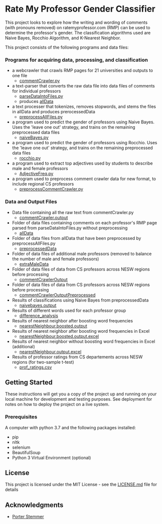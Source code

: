 # Rate My Professor Gender Classifier 

This project looks to explore how the writing and wording of comments (with pronouns removed) on ratemyprofessor.com (RMP) can be used to determine the professor's gender. The classification algorithms used are Naive Bayes, Rocchio Algorithm, and K-Nearest Neighbor.

 This project consists of the following programs and data files:
### Programs for acquiring data, processing, and classification ###
* a webcrawler that crawls RMP pages for 21 universities and outputs to one file
    * [commentCrawler.py](https://github.com/hrohil/rmfGenderClassifier/tree/master/commentCrawler.py)
* a text-parser that converts the raw data file into data files of comments for individual professors
    * [parseDataIntoFiles.py](https://github.com/hrohil/rmfGenderClassifier/tree/master/parseDataIntoFiles.py)
    * produces [allData](https://github.com/hrohil/rmfGenderClassifier/tree/master/allData)
* a text processer that tokenizes, removes stopwords, and stems the files in allData and produces prerocessedData
    * [preprocessAllFiles.py](https://github.com/hrohil/rmfGenderClassifier/tree/master/preprocessAllFiles.py)
* a program used to predict the gender of professors using Naive Bayes. Uses the 'leave one out' strategy, and trains on the remaining preprocessed data files
    * [naiveBayes.py](https://github.com/hrohil/rmfGenderClassifier/tree/master/naiveBayes.py)
* a program used to predict the gender of professors using Rocchio. Uses the 'leave one out' strategy, and trains on the remaining preprocessed data files
    * [rocchio.py](https://github.com/hrohil/rmfGenderClassifier/tree/master/rocchio.py)
* a program used to extract top adjectives used by students to describe male and female professors
    * [AdjectiveFreq.py](https://github.com/hrohil/rmfGenderClassifier/tree/master/AdjectiveFreq.py)
* a program used to preprocess comment crawler data for new format, to include regional CS professors
    * [preprocessCommentCrawler.py](https://github.com/hrohil/rmfGenderClassifier/tree/master/preprocessCommentCrawler.py)

    
### Data and Output Files ###
* Data file containing all the raw text from commentCrawler.py
    * [commentCrawler.output](https://github.com/hrohil/rmfGenderClassifier/tree/master/commentCrawler.output)
* Folder of data files containing comments on each professor's RMP page parsed from parseDataIntoFiles.py without preprocessing
    * [allData](https://github.com/hrohil/rmfGenderClassifier/tree/master/allData)
* Folder of data files from allData that have been preprocessed by preprocessAllFiles.py
    * [preprocessedData](https://github.com/hrohil/rmfGenderClassifier/tree/master/preprocessedData)
* Folder of data files of additional male professors (removed to balance the number of male and female professors)
    * [extraMaleData](https://github.com/hrohil/rmfGenderClassifier/tree/master/extraMaleData)
* Folder of data files of data from CS professors across NESW regions before processing
    * [commentCrawlerOutput](https://github.com/hrohil/rmfGenderClassifier/tree/master/commentCrawlerOutput)
* Folder of data files of data from CS professors across NESW regions before processing
    * [commentCrawlerOutputPreprocessed](https://github.com/hrohil/rmfGenderClassifier/tree/master/commentCrawlerOutputPreprocessed)
* Results of classifications using Naive Bayes from preprocessedData
    * [naivebayes.output](https://github.com/hrohil/rmfGenderClassifier/tree/master/naivebayes.output)
* Results of different words used for each professor group
    * [difference_analysis](https://github.com/hrohil/rmfGenderClassifier/tree/master/difference_analysis)
* Results of nearest neighbor after boosting word frequencies
    * [nearestNeighbour.boosted.output](https://github.com/hrohil/rmfGenderClassifier/tree/master/nearestNeighbour.boosted.output)
* Results of nearest neighbor after boosting word frequencies in Excel
    * [nearestNeighbour.boosted.output.excel](https://github.com/hrohil/rmfGenderClassifier/tree/master/nearestNeighbour.boosted.output)
* Results of nearest neighbor without boosting word frequencies in Excel (additional)
    * [nearestNeighbour.output.excel](https://github.com/hrohil/rmfGenderClassifier/tree/master/nearestNeighbour.output.excel)
* Results of professor ratings from CS departements across NESW regions (for two-sample t-test)
    * [prof_ratings.csv](https://github.com/hrohil/rmfGenderClassifier/tree/master/prof_ratings.csv)



## Getting Started

These instructions will get you a copy of the project up and running on your local machine for development and testing purposes. See deployment for notes on how to deploy the project on a live system.

### Prerequisites

A computer with python 3.7 and the following packages installed:
* pip
* nltk
* selenium
* BeautifulSoup
* Python 3 Virtual Environment (optional)

## License

This project is licensed under the MIT License - see the [LICENSE.md](LICENSE) file for details

## Acknowledgments

* [Porter Stemmer](https://tartarus.org/martin/PorterStemmer/)
